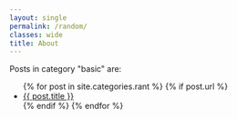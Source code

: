 ```yaml
---
layout: single
permalink: /random/
classes: wide
title: About
---
```



<p>Posts in category "basic" are:</p>

<ul>
  {% for post in site.categories.rant %}
    {% if post.url %}
        <li><a href="{{ post.url }}">{{ post.title }}</a></li>
    {% endif %}
  {% endfor %}
</ul>